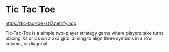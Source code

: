 # Tic Tac Toe

https://tic-tac-toe-st17.netlify.app

Tic-Tac-Toe is a simple two-player strategy game where players take turns placing Xs or Os on a 3x3 grid, aiming to align three symbols in a row, column, or diagonal.
